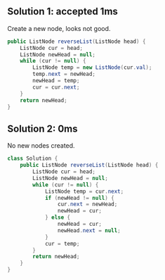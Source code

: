 ## Solution 1: accepted 1ms

Create a new node, looks not good. 

```java
public ListNode reverseList(ListNode head) {
    ListNode cur = head;
    ListNode newHead = null;
    while (cur != null) {
        ListNode temp = new ListNode(cur.val);
        temp.next = newHead;
        newHead = temp;
        cur = cur.next;
    }
    return newHead;
}
```

## Solution 2: 0ms

No new nodes created. 

```java
class Solution {
    public ListNode reverseList(ListNode head) {
        ListNode cur = head;
        ListNode newHead = null;
        while (cur != null) {
            ListNode temp = cur.next;
            if (newHead != null) {
                cur.next = newHead;
                newHead = cur;
            } else {
                newHead = cur;
                newHead.next = null;
            }
            cur = temp;
        }
        return newHead;
    }
}
```
